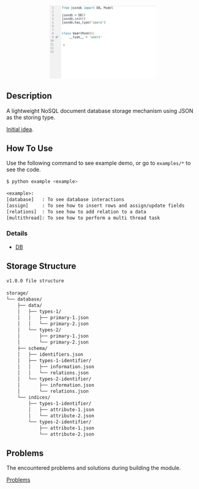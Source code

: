 <p align="center"><img src="https://github.com/senhungwong/json-db/blob/master/docs/header.gif" width="55%"></p>

## Description

A lightweight NoSQL document database storage mechanism using JSON as the storing type. 

[Initial idea](docs/initial_idea.md).

## How To Use

Use the following command to see example demo, or go to `examples/*` to see the code.

```bash
$ python example <example>
```

```
<example>:
[database]   : To see database interactions
[assign]     : To see how to insert rows and assign/update fields
[relations]  : To see how to add relation to a data
[multithread]: To see how to perform a multi thread task
```

### Details

 - [DB](docs/db.md)

## Storage Structure

```
v1.0.0 file structure

storage/
└── database/
    ├── data/
    │   ├── types-1/
    │   │   ├── primary-1.json
    │   │   └── primary-2.json
    │   └── types-2/
    │       ├── primary-1.json
    │       └── primary-2.json
    ├── schema/
    │   ├── identifiers.json
    │   ├── types-1-identifier/
    │   │   ├── information.json
    │   │   └── relations.json
    │   └── types-2-identifier/
    │       ├── information.json
    │       └── relations.json
    └── indices/
        ├── types-1-identifier/
        │   ├── attribute-1.json
        │   └── attribute-2.json
        └── types-2-identifier/
            ├── attribute-1.json
            └── attribute-2.json
```

## Problems

The encountered problems and solutions during building the module.

[Problems](docs/problems.md)
